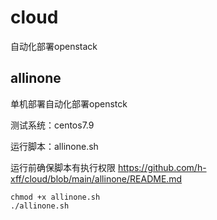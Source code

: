 # cloud
自动化部署openstack
## allinone
单机部署自动化部署openstck

测试系统：centos7.9

运行脚本：allinone.sh

运行前确保脚本有执行权限
https://github.com/h-xff/cloud/blob/main/allinone/README.md
```shell
chmod +x allinone.sh
./allinone.sh
```
